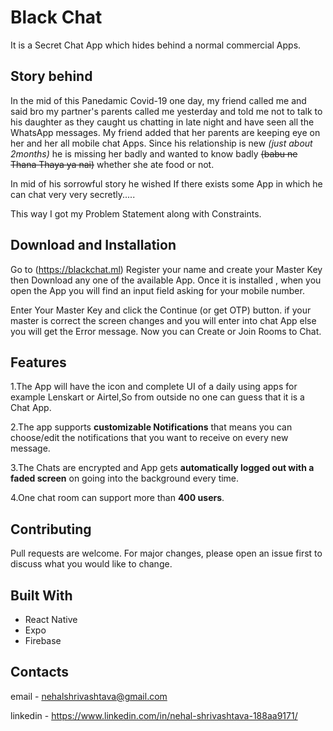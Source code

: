 # Black Chat
It is a Secret Chat App which hides behind a normal commercial Apps.

## Story behind

In the mid of this Panedamic Covid-19 one day, my friend called me and said bro my partner's parents called me yesterday and told me not to talk to his daughter as they caught us chatting in late night and have seen all the WhatsApp messages. My friend added that her parents are keeping eye on her and her all mobile chat Apps. Since his relationship is new *(just about 2months)* he is missing her badly and wanted to know badly ~~(babu ne Thana Thaya ya nai)~~ whether she ate food or not.

In mid of his sorrowful story he wished If there exists some App in which he can chat very very secretly.....

This way I got my  Problem Statement along with Constraints.

## Download and Installation
Go to (https://blackchat.ml)  Register your name and create your Master Key then Download any one of the available App.
Once it is installed , when you open the App you will find an input field asking for your mobile number.

Enter Your Master Key and click the Continue (or get OTP) button.
if your master is correct the screen changes and you will enter into chat App else you will get the Error message.
Now you can Create or Join Rooms to Chat. 

## Features
1.The App will have the icon and complete UI of a daily using apps for example Lenskart or Airtel,So from outside no one can guess that it is a Chat App.

2.The app supports **customizable Notifications** that means you can choose/edit the notifications that you want to receive on every new message.

3.The Chats are encrypted and App gets **automatically logged out with a faded screen** on going into the background every time.

4.One chat room can support more than **400 users**.

## Contributing
Pull requests are welcome. For major changes, please open an issue first to discuss what you would like to change.

## Built With
- React Native
- Expo
- Firebase
## Contacts
email - nehalshrivashtava@gmail.com

linkedin - https://www.linkedin.com/in/nehal-shrivashtava-188aa9171/
